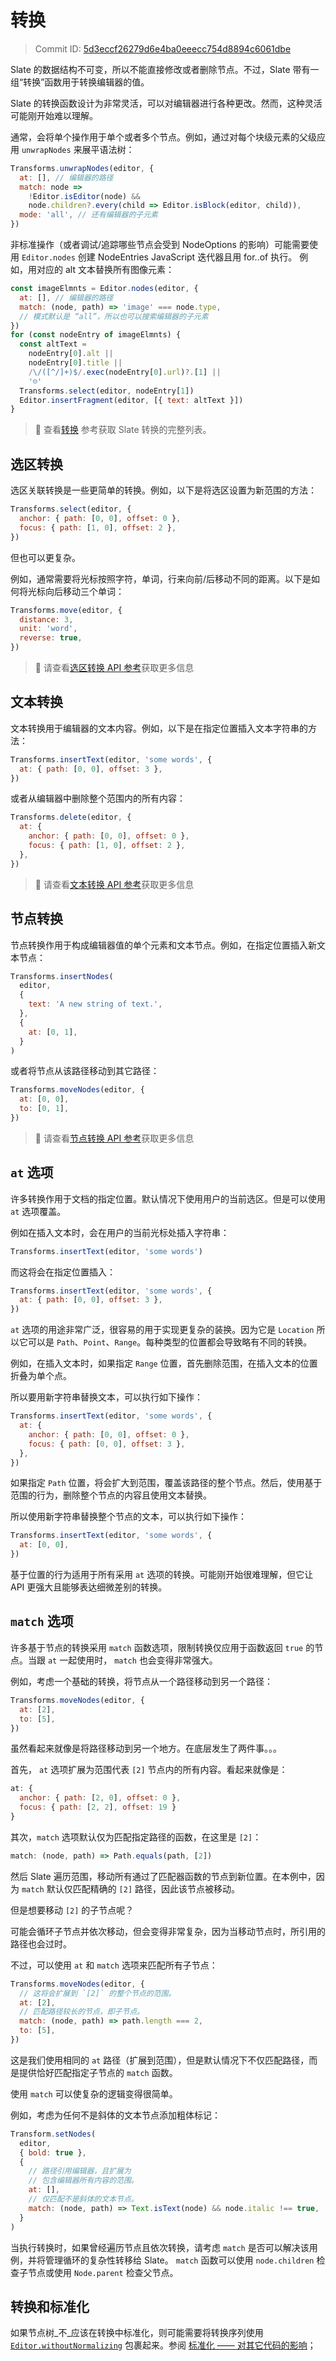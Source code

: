 # 转换

> Commit ID: [5d3eccf26279d6e4ba0eeecc754d8894c6061dbe](https://github.com/ianstormtaylor/slate/blob/main/docs/concepts/04-transforms.md)

Slate 的数据结构不可变，所以不能直接修改或者删除节点。不过，Slate 带有一组“转换”函数用于转换编辑器的值。

Slate 的转换函数设计为非常灵活，可以对编辑器进行各种更改。然而，这种灵活可能刚开始难以理解。

通常，会将单个操作用于单个或者多个节点。例如，通过对每个块级元素的父级应用 `unwrapNodes` 来展平语法树：

```js
Transforms.unwrapNodes(editor, {
  at: [], // 编辑器的路径
  match: node =>
    !Editor.isEditor(node) &&
    node.children?.every(child => Editor.isBlock(editor, child)),
  mode: 'all', // 还有编辑器的子元素
})
```

非标准操作（或者调试/追踪哪些节点会受到 NodeOptions 的影响）可能需要使用 `Editor.nodes` 创建 
NodeEntries JavaScript 迭代器且用 for..of 执行。
例如，用对应的 alt 文本替换所有图像元素：

```js
const imageElmnts = Editor.nodes(editor, {
  at: [], // 编辑器的路径
  match: (node, path) => 'image' === node.type,
  // 模式默认是 “all”，所以也可以搜索编辑器的子元素
})
for (const nodeEntry of imageElmnts) {
  const altText =
    nodeEntry[0].alt ||
    nodeEntry[0].title ||
    /\/([^/]+)$/.exec(nodeEntry[0].url)?.[1] ||
    '☹︎'
  Transforms.select(editor, nodeEntry[1])
  Editor.insertFragment(editor, [{ text: altText }])
}
```

> 🤖 查看[转换](../api/transforms.md) 参考获取 Slate 转换的完整列表。

## 选区转换

选区关联转换是一些更简单的转换。例如，以下是将选区设置为新范围的方法：

```js
Transforms.select(editor, {
  anchor: { path: [0, 0], offset: 0 },
  focus: { path: [1, 0], offset: 2 },
})
```

但也可以更复杂。

例如，通常需要将光标按照字符，单词，行来向前/后移动不同的距离。以下是如何将光标向后移动三个单词：

```js
Transforms.move(editor, {
  distance: 3,
  unit: 'word',
  reverse: true,
})
```

> 🤖 请查看[选区转换 API 参考](../api/transforms.md#selection-transforms)获取更多信息

## 文本转换

文本转换用于编辑器的文本内容。例如，以下是在指定位置插入文本字符串的方法：

```js
Transforms.insertText(editor, 'some words', {
  at: { path: [0, 0], offset: 3 },
})
```

或者从编辑器中删除整个范围内的所有内容：

```js
Transforms.delete(editor, {
  at: {
    anchor: { path: [0, 0], offset: 0 },
    focus: { path: [1, 0], offset: 2 },
  },
})
```

> 🤖 请查看[文本转换 API 参考](../api/transforms.md#text-transforms)获取更多信息

## 节点转换

节点转换作用于构成编辑器值的单个元素和文本节点。例如，在指定位置插入新文本节点：

```js
Transforms.insertNodes(
  editor,
  {
    text: 'A new string of text.',
  },
  {
    at: [0, 1],
  }
)
```

或者将节点从该路径移动到其它路径：

```js
Transforms.moveNodes(editor, {
  at: [0, 0],
  to: [0, 1],
})
```

> 🤖 请查看[节点转换 API 参考](../api/transforms.md#node-transforms)获取更多信息

## `at` 选项

许多转换作用于文档的指定位置。默认情况下使用用户的当前选区。但是可以使用 `at` 选项覆盖。

例如在插入文本时，会在用户的当前光标处插入字符串：

```js
Transforms.insertText(editor, 'some words')
```

而这将会在指定位置插入：

```js
Transforms.insertText(editor, 'some words', {
  at: { path: [0, 0], offset: 3 },
})
```

`at` 选项的用途非常广泛，很容易的用于实现更复杂的装换。因为它是 `Location` 所以它可以是 `Path`、`Point`、`Range`。每种类型的位置都会导致略有不同的转换。

例如，在插入文本时，如果指定 `Range` 位置，首先删除范围，在插入文本的位置折叠为单个点。

所以要用新字符串替换文本，可以执行如下操作：

```js
Transforms.insertText(editor, 'some words', {
  at: {
    anchor: { path: [0, 0], offset: 0 },
    focus: { path: [0, 0], offset: 3 },
  },
})
```

如果指定 `Path` 位置，将会扩大到范围，覆盖该路径的整个节点。然后，使用基于范围的行为，删除整个节点的内容且使用文本替换。

所以使用新字符串替换整个节点的文本，可以执行如下操作：

```js
Transforms.insertText(editor, 'some words', {
  at: [0, 0],
})
```

基于位置的行为适用于所有采用 `at` 选项的转换。可能刚开始很难理解，但它让 API 更强大且能够表达细微差别的转换。

## `match` 选项

许多基于节点的转换采用 `match` 函数选项，限制转换仅应用于函数返回 `true` 的节点。当跟 `at` 一起使用时， `match` 也会变得非常强大。

例如，考虑一个基础的转换，将节点从一个路径移动到另一个路径：

```js
Transforms.moveNodes(editor, {
  at: [2],
  to: [5],
})
```

虽然看起来就像是将路径移动到另一个地方。在底层发生了两件事。。。

首先， `at` 选项扩展为范围代表 `[2]` 节点内的所有内容。看起来就像是：

```js
at: {
  anchor: { path: [2, 0], offset: 0 },
  focus: { path: [2, 2], offset: 19 }
}
```

其次，`match` 选项默认仅为匹配指定路径的函数，在这里是 `[2]`：

```js
match: (node, path) => Path.equals(path, [2])
```

然后 Slate 遍历范围，移动所有通过了匹配器函数的节点到新位置。在本例中，因为 `match` 默认仅匹配精确的 `[2]` 路径，因此该节点被移动。

但是想要移动 `[2]` 的子节点呢？

可能会循环子节点并依次移动，但会变得非常复杂，因为当移动节点时，所引用的路径也会过时。

不过，可以使用 `at` 和 `match` 选项来匹配所有子节点：

```js
Transforms.moveNodes(editor, {
  // 这将会扩展到 `[2]` 的整个节点的范围。
  at: [2],
  // 匹配路径较长的节点，即子节点。
  match: (node, path) => path.length === 2,
  to: [5],
})
```

这是我们使用相同的 `at` 路径（扩展到范围），但是默认情况下不仅匹配路径，而是提供恰好匹配指定子节点的 `match` 函数。

使用 `match` 可以使复杂的逻辑变得很简单。

例如，考虑为任何不是斜体的文本节点添加粗体标记：

```js
Transform.setNodes(
  editor,
  { bold: true },
  {
    // 路径引用编辑器，且扩展为
    // 包含编辑器所有内容的范围。
    at: [],
    // 仅匹配不是斜体的文本节点。
    match: (node, path) => Text.isText(node) && node.italic !== true,
  }
)
```

当执行转换时，如果曾经遍历节点且依次转换，请考虑 `match` 是否可以解决该用例，并将管理循环的复杂性转移给 Slate。
`match` 函数可以使用 `node.children` 检查子节点或使用 `Node.parent` 检查父节点。

## 转换和标准化

如果节点树_不_应该在转换中标准化，则可能需要将转换序列使用 [`Editor.withoutNormalizing`](../api/nodes/editor.md#editorwithoutnormalizingeditor-editor-fn---void--void) 包裹起来。参阅 [标准化 —— 对其它代码的影响](./11-normalizing.md#implications-for-other-code)；

